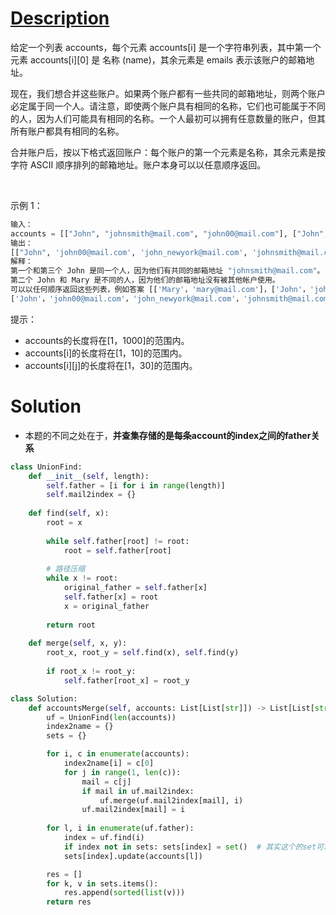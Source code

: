 # [Description](https://leetcode-cn.com/problems/accounts-merge)
给定一个列表 accounts，每个元素 accounts[i] 是一个字符串列表，其中第一个元素 accounts[i][0] 是 名称 (name)，其余元素是 emails 表示该账户的邮箱地址。

现在，我们想合并这些账户。如果两个账户都有一些共同的邮箱地址，则两个账户必定属于同一个人。请注意，即使两个账户具有相同的名称，它们也可能属于不同的人，因为人们可能具有相同的名称。一个人最初可以拥有任意数量的账户，但其所有账户都具有相同的名称。

合并账户后，按以下格式返回账户：每个账户的第一个元素是名称，其余元素是按字符 ASCII 顺序排列的邮箱地址。账户本身可以以任意顺序返回。

 

示例 1：
```python
输入：
accounts = [["John", "johnsmith@mail.com", "john00@mail.com"], ["John", "johnnybravo@mail.com"], ["John", "johnsmith@mail.com", "john_newyork@mail.com"], ["Mary", "mary@mail.com"]]
输出：
[["John", 'john00@mail.com', 'john_newyork@mail.com', 'johnsmith@mail.com'],  ["John", "johnnybravo@mail.com"], ["Mary", "mary@mail.com"]]
解释：
第一个和第三个 John 是同一个人，因为他们有共同的邮箱地址 "johnsmith@mail.com"。 
第二个 John 和 Mary 是不同的人，因为他们的邮箱地址没有被其他帐户使用。
可以以任何顺序返回这些列表，例如答案 [['Mary'，'mary@mail.com']，['John'，'johnnybravo@mail.com']，
['John'，'john00@mail.com'，'john_newyork@mail.com'，'johnsmith@mail.com']] 也是正确的。
```

提示：

- accounts的长度将在[1，1000]的范围内。
- accounts[i]的长度将在[1，10]的范围内。
- accounts[i][j]的长度将在[1，30]的范围内。


# Solution
- 本题的不同之处在于，**并查集存储的是每条account的index之间的father关系**
```python
class UnionFind:
    def __init__(self, length):
        self.father = [i for i in range(length)]
        self.mail2index = {}
        
    def find(self, x):
        root = x
        
        while self.father[root] != root:
            root = self.father[root]
        
        # 路径压缩
        while x != root:
            original_father = self.father[x]
            self.father[x] = root
            x = original_father
        
        return root
    
    def merge(self, x, y):
        root_x, root_y = self.find(x), self.find(y)
        
        if root_x != root_y:
            self.father[root_x] = root_y

class Solution:
    def accountsMerge(self, accounts: List[List[str]]) -> List[List[str]]:
        uf = UnionFind(len(accounts))
        index2name = {}
        sets = {}

        for i, c in enumerate(accounts):
            index2name[i] = c[0]
            for j in range(1, len(c)):
                mail = c[j]
                if mail in uf.mail2index:
                    uf.merge(uf.mail2index[mail], i)
                uf.mail2index[mail] = i
				
        for l, i in enumerate(uf.father):
            index = uf.find(i)
            if index not in sets: sets[index] = set()  # 其实这个的set可以使用defaultdict
            sets[index].update(accounts[l])

        res = []
        for k, v in sets.items():
            res.append(sorted(list(v)))
        return res

```